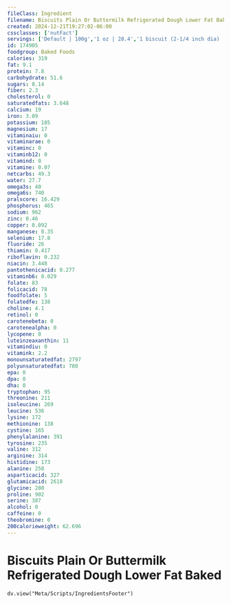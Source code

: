 ```yaml
---
fileClass: Ingredient
filename: Biscuits Plain Or Buttermilk Refrigerated Dough Lower Fat Baked
created: 2024-12-21T19:27:02-06:00
cssclasses: ['nutFact']
servings: ['Default | 100g','1 oz | 28.4','1 biscuit (2-1/4 inch dia) | 21']
id: 174905
foodgroup: Baked Foods
calories: 319
fat: 9.1
protein: 7.8
carbohydrate: 51.6
sugars: 8.14
fiber: 2.3
cholesterol: 0
saturatedfats: 3.648
calcium: 19
iron: 3.09
potassium: 185
magnesium: 17
vitaminaiu: 0
vitaminarae: 0
vitaminc: 0
vitaminb12: 0
vitamind: 0
vitamine: 0.07
netcarbs: 49.3
water: 27.7
omega3s: 40
omega6s: 740
pralscore: 16.429
phosphorus: 465
sodium: 962
zinc: 0.46
copper: 0.092
manganese: 0.35
selenium: 17.8
fluoride: 26
thiamin: 0.417
riboflavin: 0.232
niacin: 3.448
pantothenicacid: 0.277
vitaminb6: 0.029
folate: 83
folicacid: 78
foodfolate: 5
folatedfe: 138
choline: 4.1
retinol: 0
carotenebeta: 0
carotenealpha: 0
lycopene: 0
luteinzeaxanthin: 11
vitamindiu: 0
vitamink: 2.2
monounsaturatedfat: 2797
polyunsaturatedfat: 780
epa: 0
dpa: 0
dha: 0
tryptophan: 95
threonine: 211
isoleucine: 269
leucine: 536
lysine: 172
methionine: 138
cystine: 165
phenylalanine: 391
tyrosine: 235
valine: 312
arginine: 314
histidine: 173
alanine: 250
asparticacid: 327
glutamicacid: 2618
glycine: 280
proline: 902
serine: 387
alcohol: 0
caffeine: 0
theobromine: 0
200calorieweight: 62.696
---
```


# Biscuits Plain Or Buttermilk Refrigerated Dough Lower Fat Baked

```dataviewjs
dv.view("Meta/Scripts/IngredientsFooter")
```